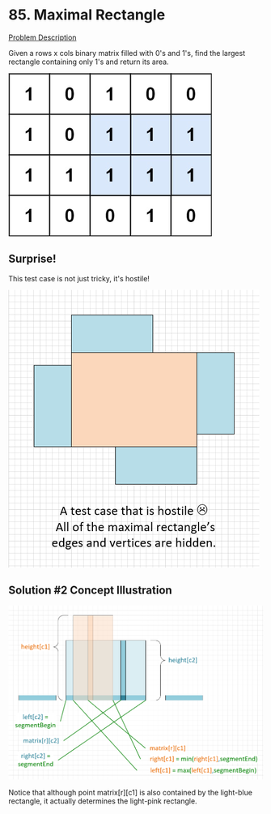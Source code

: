# 85. Maximal Rectangle

[Problem Description](https://leetcode.com/problems/maximal-rectangle/)

Given a rows x cols binary matrix filled with 0's and 1's, find the largest rectangle containing only 1's and return its area.

![Example](./example1.jpg)

## Surprise!

This test case is not just tricky, it's hostile!

![Surprising case](./surprise.png)

## Solution #2 Concept Illustration

![Point to rectangle](./point-to-rectangle.png)

Notice that although point matrix\[r]\[c1] is also contained by the light-blue rectangle,
it actually determines the light-pink rectangle.